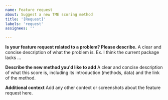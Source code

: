 ```yaml
---
name: Feature request
about: Suggest a new TME scoring method
title: '[Request]'
labels: 'request'
assignees: ''

---
```


**Is your feature request related to a problem? Please describe.**
A clear and concise description of what the problem is. Ex. I think the current package lacks ...

**Describe the new method you'd like to add**
A clear and concise description of what this score is, including its introduction (methods, data) and the link of the method.

**Additional context**
Add any other context or screenshots about the feature request here.

